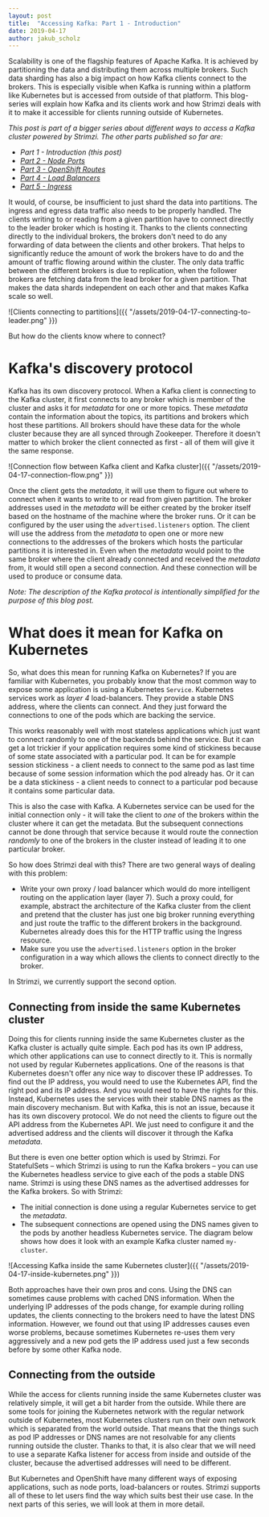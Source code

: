 ```yaml
---
layout: post
title:  "Accessing Kafka: Part 1 - Introduction"
date: 2019-04-17
author: jakub_scholz
---
```


Scalability is one of the flagship features of Apache Kafka.
It is achieved by partitioning the data and distributing them across multiple brokers.
Such data sharding has also a big impact on how Kafka clients connect to the brokers.
This is especially visible when Kafka is running within a platform like Kubernetes but is accessed from outside of that platform.
This blog-series will explain how Kafka and its clients work and how Strimzi deals with it to make it accessible for clients running outside of Kubernetes.

<!--more-->

_This post is part of a bigger series about different ways to access a Kafka cluster powered by Strimzi.
The other parts published so far are:_

* _Part 1 - Introduction (this post)_
* _[Part 2 - Node Ports](https://strimzi.io/2019/04/23/accessing-kafka-part-2.html)_
* _[Part 3 - OpenShift Routes](https://strimzi.io/2019/04/30/accessing-kafka-part-3.html)_
* _[Part 4 - Load Balancers](https://strimzi.io/2019/05/13/accessing-kafka-part-4.html)_
* _[Part 5 - Ingress](https://strimzi.io/2019/05/21/accessing-kafka-part-5.html)_

It would, of course, be insufficient to just shard the data into partitions.
The ingress and egress data traffic also needs to be properly handled.
The clients writing to or reading from a given partition have to connect directly to the leader broker which is hosting it.
Thanks to the clients connecting directly to the individual brokers, the brokers don't need to do any forwarding of data between the clients and other brokers.
That helps to significantly reduce the amount of work the brokers have to do and the amount of traffic flowing around within the cluster.
The only data traffic between the different brokers is due to replication, when the follower brokers are fetching data from the lead broker for a given partition.
That makes the data shards independent on each other and that makes Kafka scale so well.

![Clients connecting to partitions]({{ "/assets/2019-04-17-connecting-to-leader.png" }})

But how do the clients know where to connect?

# Kafka's discovery protocol

Kafka has its own discovery protocol.
When a Kafka client is connecting to the Kafka cluster, it first connects to any broker which is member of the cluster and asks it for _metadata_ for one or more topics.
These _metadata_ contain the information about the topics, its partitions and brokers which host these partitions.
All brokers should have these data for the whole cluster because they are all synced through Zookeeper.
Therefore it doesn't matter to which broker the client connected as first - all of them will give it the same response.

![Connection flow between Kafka client and Kafka cluster]({{ "/assets/2019-04-17-connection-flow.png" }})

Once the client gets the _metadata_, it will use them to figure out where to connect when it wants to write to or read from given partition.
The broker addresses used in the _metadata_ will be either created by the broker itself based on the hostname of the machine where the broker runs.
Or it can be configured by the user using the `advertised.listeners` option.
The client will use the address from the _metadata_ to open one or more new connections to the addresses of the brokers which hosts the particular partitions it is interested in.
Even when the _metadata_ would point to the same broker where the client already connected and received the _metadata_ from, it would still open a second connection.
And these connection will be used to produce or consume data.

_Note: The description of the Kafka protocol is intentionally simplified for the purpose of this blog post._

# What does it mean for Kafka on Kubernetes

So, what does this mean for running Kafka on Kubernetes?
If you are familiar with Kubernetes, you probably know that the most common way  to expose some application is using a Kubernetes `Service`.
Kubernetes services work as _layer 4_ load-balancers.
They provide a stable DNS address, where the clients can connect.
And they just forward the connections to one of the pods which are backing the service.

This works reasonably well with most stateless applications which just want to connect randomly to one of the backends behind the service.
But it can get a lot trickier if your application requires some kind of stickiness because of some state associated with a particular pod.
It can be for example session stickiness - a client needs to connect to the same pod as last time because of some session information which the pod already has.
Or it can be a data stickiness - a client needs to connect to a particular pod because it contains some particular data.

This is also the case with Kafka.
A Kubernetes service can be used for the initial connection only - it will take the client to _one_ of the brokers within the cluster where it can get the metadata.
But the subsequent connections cannot be done through that service because it would route the connection _randomly_ to one of the brokers in the cluster instead of leading it to one particular broker.

So how does Strimzi deal with this?
There are two general ways of dealing with this problem:
* Write your own proxy / load balancer which would do more intelligent routing on the application layer (layer 7). Such a proxy could, for example, abstract the architecture of the Kafka cluster from the client and pretend that the cluster has just one big broker running everything and just route the traffic to the different brokers in the background. Kubernetes already does this for the HTTP traffic using the Ingress resource.
* Make sure you use the `advertised.listeners` option in the broker configuration in a way which allows the clients to connect directly to the broker.

In Strimzi, we currently support the second option.

## Connecting from inside the same Kubernetes cluster

Doing this for clients running inside the same Kubernetes cluster as the Kafka cluster is actually quite simple.
Each pod has its own IP address, which other applications can use to connect directly to it. 
This is normally not used by regular Kubernetes applications.
One of the reasons is that Kubernetes doesn't offer any nice way to discover these IP addresses.
To find out the IP address, you would need to use the Kubernetes API, find the right pod and its IP address.
And you would need to have the rights for this.
Instead, Kubernetes uses the services with their stable DNS names as the main discovery mechanism.
But with Kafka, this is not an issue, because it has its own discovery protocol.
We do not need the clients to figure out the API address from the Kubernetes API.
We just need to configure it and the advertised address and the clients will discover it through the Kafka _metadata_.

But there is even one better option which is used by Strimzi.
For StatefulSets – which Strimzi is using to run the Kafka brokers – you can use the Kubernetes headless service to give each of the pods a stable DNS name.
Strimzi is using these DNS names as the advertised addresses for the Kafka brokers.
So with Strimzi:
* The initial connection is done using a regular Kubernetes service to get the _metadata_.
* The subsequent connections are opened using the DNS names given to the pods by another headless Kubernetes service.
The diagram below shows how does it look with an example Kafka cluster named `my-cluster`.

![Accessing Kafka inside the same Kubernetes cluster]({{ "/assets/2019-04-17-inside-kubernetes.png" }})

Both approaches have their own pros and cons.
Using the DNS can sometimes cause problems with cached DNS information.
When the underlying IP addresses of the pods change, for example during rolling updates, the clients connecting to the brokers need to have the latest DNS information.
However, we found out that using IP addresses causes even worse problems, because sometimes Kubernetes re-uses them very aggressively and a new pod gets the IP address used just a few seconds before by some other Kafka node.

## Connecting from the outside

While the access for clients running inside the same Kubernetes cluster was relatively simple, it will get a bit harder from the outside.
While there are some tools for joining the Kubernetes network with the regular network outside of Kubernetes, most Kubernetes clusters run on their own network which is separated from the world outside.
That means that the things such as pod IP addresses or DNS names are not resolvable for any clients running outside the cluster.
Thanks to that, it is also clear that we will need to use a separate Kafka listener for access from inside and outside of the cluster, because the advertised addresses will need to be different.

But Kubernetes and OpenShift have many different ways of exposing applications, such as node ports, load-balancers or routes.
Strimzi supports all of these to let users find the way which suits best their use case.
In the next parts of this series, we will look at them in more detail.
